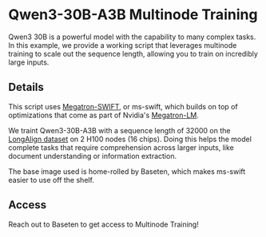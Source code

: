 # Qwen3-30B-A3B Multinode Training

Qwen3 30B is a powerful model with the capability to many complex tasks. In this example, we provide a working script that leverages multinode training to scale out the sequence length, allowing you to train on incredibly large inputs. 

## Details 
This script uses [Megatron-SWIFT](https://swift.readthedocs.io/en/latest/Megatron-SWIFT/Quick-start.html), or ms-swift, which builds on top of optimizations that come as part of Nvidia's [Megatron-LM](https://github.com/NVIDIA/Megatron-LM). 

We traint Qwen3-30B-A3B with a sequence length of 32000 on the [LongAlign dataset](https://huggingface.co/datasets/zai-org/LongAlign-10k) on 2 H100 nodes (16 chips). Doing this helps the model complete tasks that require comprehension across larger inputs, like document understanding or information extraction. 

The base image used is home-rolled by Baseten, which makes ms-swift easier to use off the shelf. 

## Access
Reach out to Baseten to get access to Multinode Training!